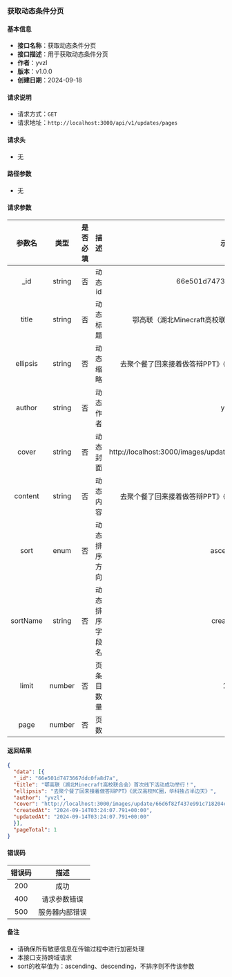 ### 获取动态条件分页

#### 基本信息

- **接口名称**：获取动态条件分页
- **接口描述**：用于获取动态条件分页
- **作者**：yvzl
- **版本**：v1.0.0
- **创建日期**：2024-09-18

#### 请求说明

- 请求方式：`GET`
- 请求地址：`http://localhost:3000/api/v1/updates/pages`

#### 请求头

- 无

#### 路径参数

- 无

#### 请求参数

|   参数名    |   类型   | 是否必填 |   描述    |                                示例                                |
|:--------:|:------:|:----:|:-------:|:----------------------------------------------------------------:|
|   _id    | string |  否   |  动态id   |                     66e501d7473667ddc0fa8d7a                     |
|  title   | string |  否   |  动态标题   |                 鄂高联（湖北Minecraft高校联合会）首次线下活动成功举行！                 |
| ellipsis | string |  否   |  动态缩略   |                去聚个餐了回来接着做答辩PPT》《武汉高校MC圈，华科独占半边天》                 |
|  author  | string |  否   |  动态作者   |                               yvzl                               |
|  cover   | string |  否   |  动态封面   | http://localhost:3000/images/update/66d6f82f437e991c718204e4.jpg |
| content  | string |  否   |  动态内容   |                去聚个餐了回来接着做答辩PPT》《武汉高校MC圈，华科独占半边天》                 |
|   sort   | enum |  否   | 动态排序方向  |                            ascending                             |
| sortName | string |  否   | 动态排序字段名 |                            createdAt                             |
|  limit   | number |  否   |  页条目数量  |                                10                                |
|   page   | number |  否   |   页数    |                                1                                 |

#### 返回结果

```json
{
  "data": [{
  "_id": "66e501d7473667ddc0fa8d7a",
  "title": "鄂高联（湖北Minecraft高校联合会）首次线下活动成功举行！",
  "ellipsis": "去聚个餐了回来接着做答辩PPT》《武汉高校MC圈，华科独占半边天》",
  "author": "yvzl",
  "cover": "http://localhost:3000/images/update/66d6f82f437e991c718204e4.jpg",
  "createdAt": "2024-09-14T03:24:07.791+00:00",
  "updatedAt": "2024-09-14T03:24:07.791+00:00"
  }],
  "pageTotal": 1
}
```

#### 错误码

| 错误码 |   描述    |
|:---:|:-------:|
| 200 |   成功    |
| 400 | 请求参数错误  |
| 500 | 服务器内部错误 |

#### 备注

- 请确保所有敏感信息在传输过程中进行加密处理
- 本接口支持跨域请求
- sort的枚举值为：ascending、descending，不排序则不传该参数
